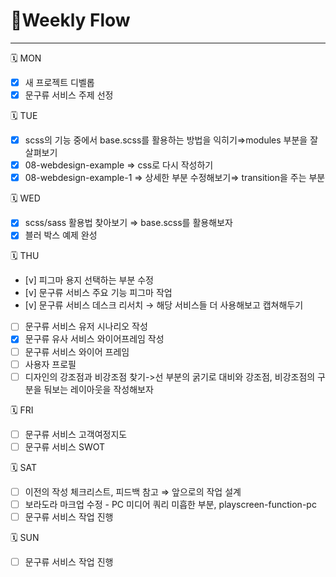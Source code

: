 # 📍Weekly Flow

---

<aside>
🗓️ MON

</aside>

- [x]  새 프로젝트 디벨롭
- [x]  문구류 서비스 주제 선정

<aside>
🗓️ TUE

</aside>

- [x]  scss의 기능 중에서 base.scss를 활용하는 방법을 익히기⇒modules 부분을 잘 살펴보기
- [x]  08-webdesign-example ⇒ css로 다시 작성하기
- [x]  08-webdesign-example-1 ⇒ 상세한 부분 수정해보기⇒ transition을 주는 부분

<aside>
🗓️ WED

</aside>

- [x]  scss/sass 활용법 찾아보기 ⇒ base.scss를 활용해보자
- [x]  블러 박스 예제 완성

<aside>
🗓️ THU

</aside>

- [v]  피그마 용지 선택하는 부분 수정
- [v]  문구류 서비스 주요 기능 피그마 작업
- [v]  문구류 서비스 데스크 리서치 → 해당 서비스들 더 사용해보고 캡쳐해두기
- [ ]  문구류 서비스 유저 시나리오 작성
- [x]  문구류 유사 서비스 와이어프레임 작성
- [ ]  문구류 서비스 와이어 프레임
- [ ]  사용자 프로필
- [ ]  디자인의 강조점과 비강조점 찾기->선 부분의 굵기로 대비와 강조점, 비강조점의 구분을 둬보는 레이아웃을 작성해보자

<aside>
🗓️ FRI

</aside>

- [ ]  문구류 서비스 고객여정지도
- [ ]  문구류 서비스 SWOT

<aside>
🗓️ SAT

</aside>

- [ ]  이전의 작성 체크리스트, 피드백 참고 ⇒ 앞으로의 작업 설계
- [ ]  보라도라 마크업 수정 - PC 미디어 쿼리 미흡한 부분, playscreen-function-pc
- [ ]  문구류 서비스 작업 진행

<aside>
🗓️ SUN

</aside>

- [ ]  문구류 서비스 작업 진행